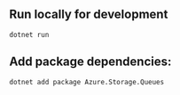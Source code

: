 ## Run locally for development
```shell
dotnet run
```

## Add package dependencies:
```shell
dotnet add package Azure.Storage.Queues
```